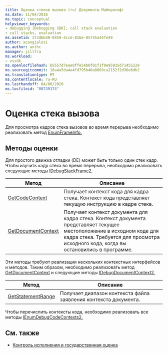 ```yaml
---
title: Оценка стеков вызова (ru) Документы Майкрософт
ms.date: 11/04/2016
ms.topic: conceptual
helpviewer_keywords:
- debugging [Debugging SDK], call stack evaluation
- call stacks, evaluation
ms.assetid: 373d6b49-0459-4cce-816e-05745a44fe49
author: acangialosi
ms.author: anthc
manager: jillfra
ms.workload:
- vssdk
ms.openlocfilehash: b5557d7eae0ffe54b0f01f1f9e95935d71455229
ms.sourcegitcommit: 16a4a5da4a4fd795b46a0869ca2152f2d36e6db2
ms.translationtype: MT
ms.contentlocale: ru-RU
ms.lasthandoff: 04/06/2020
ms.locfileid: "80739174"
---
```

# <a name="call-stack-evaluation"></a>Оценка стека вызова
Для просмотра кадров стека вызовов во время перерыва необходимо реализовать метод [EnumFrameInfo.](../../extensibility/debugger/reference/idebugthread2-enumframeinfo.md)

## <a name="methods-for-evaluation"></a>Методы оценки
 Для простого движка отладки (DE) может быть только один стек кадр. Чтобы изучить кадр стека во время перерыва, необходимо реализовать следующие методы [IDebugStackFrame2.](../../extensibility/debugger/reference/idebugstackframe2.md)

|Метод|Описание|
|------------|-----------------|
|[GetCodeContext](../../extensibility/debugger/reference/idebugstackframe2-getcodecontext.md)|Получает контекст кода для кадра стека. Контекст кода представляет текущую инструкцию в кадре стека.|
|[GetDocumentContext](../../extensibility/debugger/reference/idebugstackframe2-getdocumentcontext.md)|Получает контекст документа для кадра стека. Контекст документа представляет текущее местоположение в исходном коде для кадра стека. Требуется для просмотра исходного кода, когда вы остановились в программе.|

 Эти методы требуют реализации нескольких контекстных интерфейсов и методов. Таким образом, необходимо реализовать метод [GetDocumentContext](../../extensibility/debugger/reference/idebugcodecontext2-getdocumentcontext.md) и следующие методы [IDebugDocumentContext2.](../../extensibility/debugger/reference/idebugdocumentcontext2.md)

|Метод|Описание|
|------------|-----------------|
|[GetStatementRange](../../extensibility/debugger/reference/idebugdocumentcontext2-getstatementrange.md)|Получает диапазон контекста файла заявления контекста документа.|

 Чтобы перечислить контексты кода, необходимо реализовать все методы [IEnumDebugCodeContexts2.](../../extensibility/debugger/reference/ienumdebugcodecontexts2.md)

## <a name="see-also"></a>См. также
- [Контроль исполнения и государственная оценка](../../extensibility/debugger/execution-control-and-state-evaluation.md)
